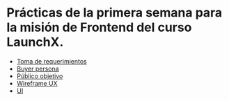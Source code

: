 # Prácticas de la primera semana para la misión de Frontend del curso LaunchX.

<ul>
  <li><a href="Toma de requerimientos.pdf">Toma de requerimientos</a></li>
  <li><a href="Buyer Persona.pdf">Buyer persona</a></li>
  <li><a href="Público objetivo.pdf">Público objetivo</a></li>
  <li><a href="https://www.figma.com/file/LG5AamNvtkLYq6XiGnpnIn/Abogabot-UX">Wireframe UX</a></li>
  <li><a href="https://www.figma.com/file/gbZzihwvFYw8SsVz0x7f3I/Abogabot-UI?node-id=7%3A203">UI</a></li>
</ul>
